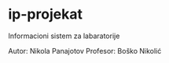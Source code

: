 # ip-projekat
Informacioni sistem za labaratorije

Autor: Nikola Panajotov
Profesor: Boško Nikolić

